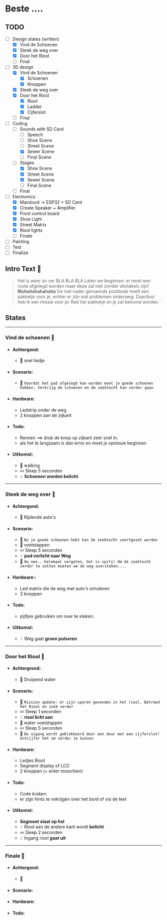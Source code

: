 # Beste ....

## TODO

- [ ] Design states (written)
  - [x] Vind de Schoenen
  - [x] Steek de weg over
  - [x] Door het Riool
  - [ ] Final
- [ ] 3D design
  - [x] Vind de Schoenen
    - [x] Schoenen
    - [x] Knoppen
  - [x] Steek de weg over
  - [x] Door het Riool
    - [x] Riool
    - [x] Ladder
    - [x] Cijferslot
  - [ ] Final
- [ ] Coding
  - [ ] Sounds with SD Card
    - [ ] Speech
    - [ ] Shoe Scene
    - [ ] Street Scene
    - [x] Sewer Scene
    - [ ] Final Scene
  - [ ] Stages
    - [x] Shoe Scene
    - [x] Street Scene
    - [x] Sewer Scene
    - [ ] Final Scene
  - [ ] Final
- [ ] Electronics
  - [x] Mainbord -> ESP32 + SD Card
  - [x] Create Speaker + Amplifier
  - [x] Front control board
  - [x] Shoe Light
  - [x] Street Matrix
  - [x] Riool lights
  - [ ] Finale
- [ ] Painting
- [ ] Test
- [ ] Finalize

## Intro Text :loudspeaker:

> Het is weer zo ver BLA BLA BLA Laten we beginnen: er moet een route afgelegd worden maar deze zal niet zonder obstakels zijn! **Muhahahahahaha**
> De niet nader genoemde postbode heeft een pakketje voor je, echter er zijn wat problemen onderweg. Daardoor heb ik een missie voor je: Red het pakketje en je zal beloond worden.`

## States

---

### Vind de schoenen :shoe:

- #### Achtergond:
  - :musical_note: snel liedje
- #### Scenario:
  - :loudspeaker: `Voordat het pad afgelegd kan worden moet je goede schoenen hebben. Verkrijg de schoenen en de zoektocht kan verder gaan`
- #### Hardware:
  - Ledstrip onder de weg
  - 2 knoppen aan de zijkant
- #### Todo:
  - Rennen ==> druk de knop op zijkant zeer snel in.
  - als het te langzaam is dan error en moet je opnieuw beginnen
- #### Uitkomst:
  - :musical_note: walking
  - :zzz: Sleep 5 seconden
  - :bulb: **Schoenen worden belicht**

---

### Steek de weg over :walking:

- #### Achtergond:
  - :musical_note: Rijdende auto's
- #### Scenario:
  - :loudspeaker: `Nu je goede schoenen hebt kan de zoektocht voortgezet worden`
  - :musical_note: voetstappen
  - :zzz: Sleep 5 seconden
  - :bulb: **pad verlicht naar Weg**
  - :loudspeaker: `Ow nee.. helemaal vergeten, het is spits! Om de zoektocht verder te zetten moeten we de weg oversteken....`
- #### Hardware::
  - Led matrix die de weg met auto's simuleren
  - 3 knoppen
- #### Todo:
  - pijltjes gebruiken om over te steken.
- #### Uitkomst:
  - :bulb: Weg gaat **groen pulseren**

---

### Door het Riool :potable_water:

- #### Achtergrond:
  - :musical_note: Druipend water
- #### Scenario:
  - :loudspeaker: `Mission update: er zijn sporen gevonden in het riool. Betreed het Riool en zoek verder`
  - :zzz: Sleep 1 seconden
  - :bulb: **riool licht aan**
  - :musical_note: water voetstappen
  - :zzz: Sleep 5 seconden
  - :loudspeaker: `De uigang wordt geblokkeerd door een deur met een cijferslot! ontcijfer het om verder te kunnen`
- #### Hardware:
  - Ledjes Riool
  - Segment display of LCD
  - 2 knoppen (+ enter misschien)
- #### Todo:
  - Code kraken.
  - er zijjn hints te vekrijgen over het bord of via de text
- #### Uitkomst:
  - **Segment slaat op hol**
  - :bulb: Riool aan de andere kant wordt **belicht**
  - :zzz: Sleep 2 seconden
  - :bulb: Ingang riool **gaat uit**

---

### Finale :checkered_flag:

- #### Achtergond:
  - :musical_note:
- #### Scenario:
- #### Hardware:
- #### Todo:

